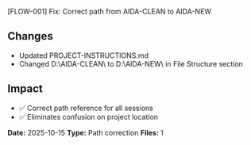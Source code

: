 [FLOW-001] Fix: Correct path from AIDA-CLEAN to AIDA-NEW

## Changes
- Updated PROJECT-INSTRUCTIONS.md
- Changed D:\AIDA-CLEAN\ to D:\AIDA-NEW\ in File Structure section

## Impact
- ✅ Correct path reference for all sessions
- ✅ Eliminates confusion on project location

**Date:** 2025-10-15
**Type:** Path correction
**Files:** 1

